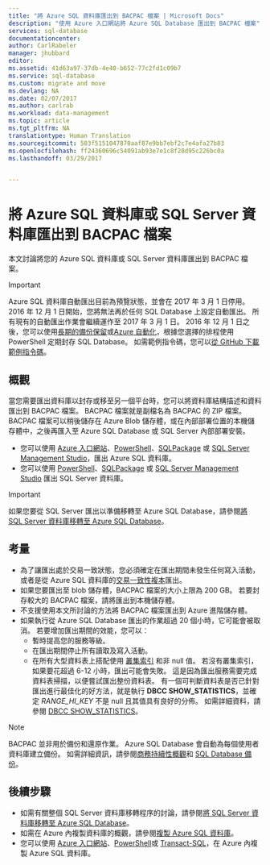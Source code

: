 ```yaml
---
title: "將 Azure SQL 資料庫匯出到 BACPAC 檔案 | Microsoft Docs"
description: "使用 Azure 入口網站將 Azure SQL Database 匯出到 BACPAC 檔案"
services: sql-database
documentationcenter: 
author: CarlRabeler
manager: jhubbard
editor: 
ms.assetid: 41d63a97-37db-4e40-b652-77c2fd1c09b7
ms.service: sql-database
ms.custom: migrate and move
ms.devlang: NA
ms.date: 02/07/2017
ms.author: carlrab
ms.workload: data-management
ms.topic: article
ms.tgt_pltfrm: NA
translationtype: Human Translation
ms.sourcegitcommit: 503f5151047870aaf87e9bb7ebf2c7e4afa27b83
ms.openlocfilehash: ff24360696c54091ab93e7e1c8f28d95c226bc0a
ms.lasthandoff: 03/29/2017


---
```

# <a name="export-an-azure-sql-database-or-a-sql-server-database-to-a-bacpac-file"></a>將 Azure SQL 資料庫或 SQL Server 資料庫匯出到 BACPAC 檔案

本文討論將您的 Azure SQL 資料庫或 SQL Server 資料庫匯出到 BACPAC 檔案。 

> [!IMPORTANT]
> Azure SQL 資料庫自動匯出目前為預覽狀態，並會在 2017 年 3 月 1 日停用。 2016 年 12 月 1 日開始，您將無法再於任何 SQL Database 上設定自動匯出。 所有現有的自動匯出作業會繼續運作至 2017 年 3 月 1 日。 2016 年 12 月 1 日之後，您可以使用[長期的備份保留](sql-database-long-term-retention.md)或[Azure 自動化](../automation/automation-intro.md)，根據您選擇的排程使用 PowerShell 定期封存 SQL Database。 如需範例指令碼，您可以[從 GitHub 下載範例指令碼](https://github.com/Microsoft/sql-server-samples/tree/master/samples/manage/azure-automation-automated-export)。 
>

## <a name="overview"></a>概觀

當您需要匯出資料庫以封存或移至另一個平台時，您可以將資料庫結構描述和資料匯出到 BACPAC 檔案。 BACPAC 檔案就是副檔名為 BACPAC 的 ZIP 檔案。 BACPAC 檔案可以稍後儲存在 Azure Blob 儲存體，或在內部部署位置的本機儲存體中，之後再匯入至 Azure SQL Database 或 SQL Server 內部部署安裝。 

* 您可以使用 [Azure 入口網站](sql-database-export-portal.md)、[PowerShell](sql-database-export-powershell.md)、[SQLPackage](sql-database-export-sqlpackage.md) 或 [SQL Server Management Studio](sql-database-export-ssms.md)，匯出 Azure SQL 資料庫。
* 您可以使用 [PowerShell](sql-database-export-powershell.md)、[SQLPackage](sql-database-export-sqlpackage.md) 或 [SQL Server Management Studio](sql-database-export-ssms.md) 匯出 SQL Server 資料庫。

> [!IMPORTANT]
> 如果您要從 SQL Server 匯出以準備移轉至 Azure SQL Database，請參閱[將 SQL Server 資料庫移轉至 Azure SQL Database](sql-database-cloud-migrate.md)。
> 

## <a name="considerations"></a>考量

* 為了讓匯出處於交易一致狀態，您必須確定在匯出期間未發生任何寫入活動，或者是從 Azure SQL 資料庫的[交易一致性複本](sql-database-copy.md)匯出。
* 如果您要匯出至 blob 儲存體，BACPAC 檔案的大小上限為 200 GB。 若要封存較大的 BACPAC 檔案，請將匯出到本機儲存體。
* 不支援使用本文所討論的方法將 BACPAC 檔案匯出到 Azure 進階儲存體。
* 如果執行從 Azure SQL Database 匯出的作業超過 20 個小時，它可能會被取消。 若要增加匯出期間的效能，您可以︰
  * 暫時提高您的服務等級。
  * 在匯出期間停止所有讀取及寫入活動。
  * 在所有大型資料表上搭配使用 [叢集索引](https://msdn.microsoft.com/library/ms190457.aspx) 和非 null 值。 若沒有叢集索引，如果要花超過 6-12 小時，匯出可能會失敗。 這是因為匯出服務需要完成資料表掃描，以便嘗試匯出整份資料表。 有一個可判斷資料表是否已針對匯出進行最佳化的好方法，就是執行 **DBCC SHOW_STATISTICS**，並確定 *RANGE_HI_KEY* 不是 null 且其值具有良好的分佈。 如需詳細資料，請參閱 [DBCC SHOW_STATISTICS](https://msdn.microsoft.com/library/ms174384.aspx)。

> [!NOTE]
> BACPAC 並非用於備份和還原作業。 Azure SQL Database 會自動為每個使用者資料庫建立備份。 如需詳細資訊，請參閱[商務持續性概觀](sql-database-business-continuity.md)和 [SQL Database 備份](sql-database-automated-backups.md)。  
> 


## <a name="next-steps"></a>後續步驟

* 如需有關整個 SQL Server 資料庫移轉程序的討論，請參閱[將 SQL Server 資料庫移轉至 Azure SQL Database](sql-database-cloud-migrate.md)。
* 如需在 Azure 內複製資料庫的概觀，請參閱[複製 Azure SQL 資料庫](sql-database-copy.md)。
* 您可以使用 [Azure 入口網站](sql-database-copy-portal.md)、[PowerShell](scripts/sql-database-copy-database-to-new-server-powershell.md)或 [Transact-SQL](sql-database-copy-transact-sql.md)，在 Azure 內複製 Azure SQL 資料庫。 

